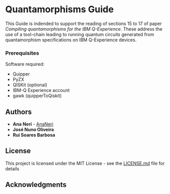 # Quantamorphisms Guide

This Guide is indended to support the reading of sections 15 to 17 of paper *Compiling quantamorphisms for the IBM Q-Experience*. These address the use of a tool-chain leading to running quantum circuits generated from quantamorphism specifications on IBM Q-Experience devices.

### Prerequisites

Software required:
* Quipper
* PyZX
* QISKit (optional)
* IBM-Q Experience account
* gawk (quipperToQiskit)

## Authors

* **Ana Neri** - [AnaNeri](https://github.com/AnaNeri)
* **José Nuno Oliveira** 
* **Rui Soares Barbosa**

## License

This project is licensed under the MIT License - see the [LICENSE.md](LICENSE.md) file for details

## Acknowledgments
